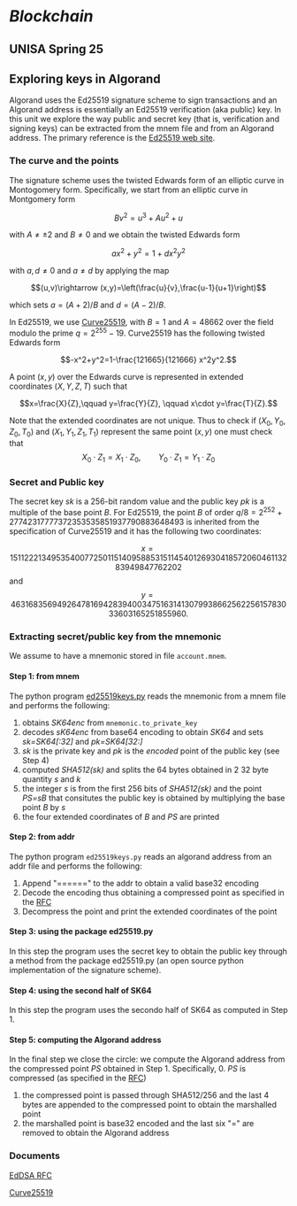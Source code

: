 # *Blockchain*
## UNISA Spring 25 ##

## Exploring keys in Algorand

Algorand uses the Ed25519 signature scheme to sign transactions and an Algorand address is 
essentially an Ed25519 verification (aka public) key.
In this unit we explore the way public and secret key (that is, verification and signing keys) can
be extracted from the mnem file and from an Algorand address.
The primary reference is the [Ed25519 web site](https://ed25519.cr.yp.to/).

### The curve and the points

The signature scheme uses the twisted Edwards form of an elliptic curve in Montogomery form.
Specifically,
we start from an elliptic curve in Montgomery form

$$Bv^2=u^3+Au^2+u$$

with $A\ne\pm 2$ and $B\ne 0$ and we obtain the twisted Edwards form 

$$ax^2+y^2=1+dx^2y^2$$

with $a,d\ne 0$ and $a\ne d$ by applying the map

$$(u,v)\rightarrow (x,y)=\left(\frac{u}{v},\frac{u-1}{u+1}\right)$$

which sets $a=(A+2)/B$ and $d=(A-2)/B$.

In Ed25519, we use
[Curve25519](https://www.rfc-editor.org/rfc/rfc7748#section-4.1),
with $B=1$ and $A=48662$ over the field modulo the prime $q=2^{255}-19$.
Curve25519 has the following twisted Edwards form 

$$-x^2+y^2=1-\frac{121665}{121666} x^2y^2.$$

A point $(x,y)$ over the Edwards curve is represented in extended coordinates
$(X,Y,Z,T)$ such that


$$x=\frac{X}{Z},\qquad y=\frac{Y}{Z}, \qquad x\cdot y=\frac{T}{Z}.$$

Note that the extended coordinates are not unique. Thus to check if
$(X_0,Y_0,Z_0,T_0)$ and $(X_1,Y_1,Z_1,T_1)$ represent the same point 
$(x,y)$ one must check that
$$X_0\cdot Z_1=X_1\cdot Z_0,\qquad Y_0\cdot Z_1=Y_1\cdot Z_0$$

### Secret and Public key
The secret key *sk* is a 256-bit random value and the public key *pk* is a multiple
of the base point *B*.
For Ed25519, the point *B* of order $q/8=2^{252}+27742317777372353535851937790883648493$ is inherited from the specification of Curve25519 and it 
has the following two coordinates:

$$x=15112221349535400772501151409588531511454012693041857206046113283949847762202$$
and 
$$y=46316835694926478169428394003475163141307993866256225615783033603165251855960.$$

### Extracting secret/public key from the mnemonic
We assume to have a mnemonic stored in file ```account.mnem```.

#### Step 1: from mnem
The python program [ed25519keys.py](./ed25519keys.py) reads the mnemonic from a mnem file and 
performs the following:
1. obtains *SK64enc* from ```mnemonic.to_private_key```
2. decodes *sK64enc* from base64 encoding to obtain *SK64* and sets *sk=SK64[:32]* and *pk=SK64[32:]*
3. *sk* is the private key and *pk* is the *encoded* point of the public key (see Step 4)
4. computed *SHA512(sk)* and splits the 64 bytes obtained in 2 32 byte quantity *s* and *k*
5. the integer *s* is from the first 256 bits of *SHA512(sk)* and the point *PS=sB* that consitutes the public key is obtained by multiplying the base point *B* by *s*
6. the four extended coordinates of *B* and *PS* are printed

#### Step 2: from addr
The python program ```ed25519keys.py``` reads an algorand address from an addr file
and performs the following:
1. Append "======" to the addr to obtain a valid base32 encoding
2. Decode the encoding thus obtaining a compressed point as specified
in the 
[RFC](https://www.rfc-editor.org/rfc/rfc8032#section-5.1.2)
3. Decompress the point and print the extended coordinates of the point

#### Step 3: using the package ed25519.py
In this step the program uses the secret key to obtain the public key through a method from
the package ed25519.py (an open source python implementation of the signature scheme).

#### Step 4: using the second half of SK64
In this step the program uses the secondo half of SK64 as computed in Step 1. 


#### Step 5: computing the Algorand address
In the final step we close the circle: 
we compute the Algorand address from the compressed point *PS* obtained in 
Step 1. 
Specifically,
0. *PS* is compressed (as specified in the 
[RFC](https://www.rfc-editor.org/rfc/rfc8032#section-5.1.2))
1. the compressed point is passed through SHA512/256 and the last 4 bytes are appended to the compressed point to obtain the marshalled point
2. the marshalled point is base32 encoded and the last six "=" are 
removed to obtain the Algorand address



### Documents

[EdDSA RFC](https://www.rfc-editor.org/rfc/rfc8032)

[Curve25519](https://www.rfc-editor.org/rfc/rfc7748)
